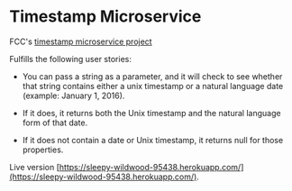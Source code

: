 # Timestamp Microservice
FCC's [timestamp microservice project](https://www.freecodecamp.org/challenges/timestamp-microservice) 

Fulfills the following user stories:

* You can pass a string as a parameter, and it will check to see whether that string contains either a unix timestamp or a natural language date (example: January 1, 2016).

* If it does, it returns both the Unix timestamp and the natural language form of that date.

* If it does not contain a date or Unix timestamp, it returns null for those properties.

Live version [https://sleepy-wildwood-95438.herokuapp.com/](https://sleepy-wildwood-95438.herokuapp.com/).
